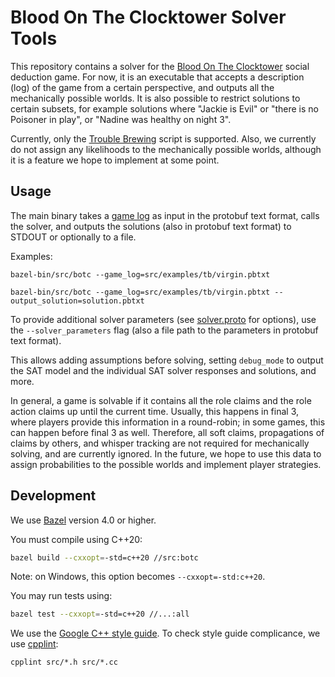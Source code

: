 # Blood On The Clocktower Solver Tools

This repository contains a solver for the [Blood On The Clocktower](https://bloodontheclocktower.com) social deduction game. For now, it is an executable that accepts a description (log) of the game from a certain perspective, and outputs all the mechanically possible worlds. It is also possible to restrict solutions to certain subsets, for example solutions where "Jackie is Evil" or "there is no Poisoner in play", or "Nadine was healthy on night 3".

Currently, only the [Trouble Brewing](https://wiki.bloodontheclocktower.com/Trouble_Brewing) script is supported. Also, we currently do not assign any likelihoods to the mechanically possible worlds, although it is a feature we hope to implement at some point.

## Usage

The main binary takes a [game log](https://github.com/olarozenfeld/botc/blob/master/src/game_log.proto) as input in the protobuf text format, calls the solver, and outputs the solutions (also in protobuf text format) to STDOUT or optionally to a file.

Examples:

```
bazel-bin/src/botc --game_log=src/examples/tb/virgin.pbtxt
```

```
bazel-bin/src/botc --game_log=src/examples/tb/virgin.pbtxt --output_solution=solution.pbtxt
```

To provide additional solver parameters (see [solver.proto](https://github.com/olarozenfeld/botc/blob/master/src/solver.proto) for options), use the `--solver_parameters` flag (also a file path to the parameters in protobuf text format).

This allows adding assumptions before solving, setting `debug_mode` to output the SAT model and the individual SAT solver responses and solutions, and more.

In general, a game is solvable if it contains all the role claims and the role action claims up until the current time. Usually, this happens in final 3, where players provide this information in a round-robin; in some games, this can happen before final 3 as well. Therefore, all soft claims, propagations of claims by others, and whisper tracking are not required for mechanically solving, and are currently ignored. In the future, we hope to use this data to assign probabilities to the possible worlds and implement player strategies.

## Development

We use [Bazel](https://bazel.build) version 4.0 or higher.

You must compile using C++20:

```sh
bazel build --cxxopt=-std=c++20 //src:botc
```

Note: on Windows, this option becomes `--cxxopt=-std:c++20`.

You may run tests using:

```sh
bazel test --cxxopt=-std=c++20 //...:all
```

We use the [Google C++ style guide](https://google.github.io/styleguide/cppguide.html). To check style guide complicance, we use [cpplint]():

```
cpplint src/*.h src/*.cc
```
